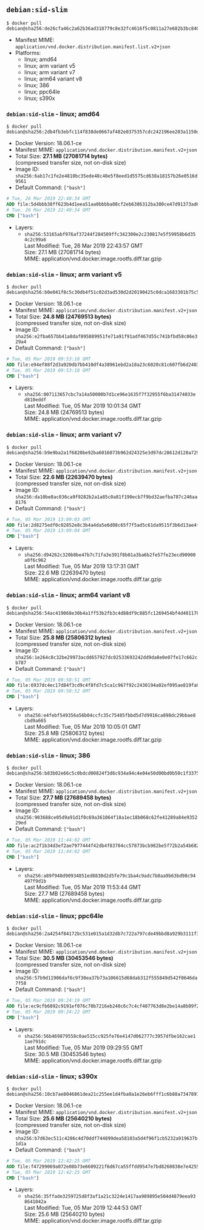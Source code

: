 ## `debian:sid-slim`

```console
$ docker pull debian@sha256:de26cfa46c2a62b36ad318779c8e32fc4616f5c0811a27e682b3bc84089edd68
```

-	Manifest MIME: `application/vnd.docker.distribution.manifest.list.v2+json`
-	Platforms:
	-	linux; amd64
	-	linux; arm variant v5
	-	linux; arm variant v7
	-	linux; arm64 variant v8
	-	linux; 386
	-	linux; ppc64le
	-	linux; s390x

### `debian:sid-slim` - linux; amd64

```console
$ docker pull debian@sha256:2db4fb3ebfc114f838de0667af482e0375357cdc242196ee203a1150dabb13d4
```

-	Docker Version: 18.06.1-ce
-	Manifest MIME: `application/vnd.docker.distribution.manifest.v2+json`
-	Total Size: **27.1 MB (27081714 bytes)**  
	(compressed transfer size, not on-disk size)
-	Image ID: `sha256:6ab17c1fe2e4810bc35ede48c40e5f8eed1d5575cd638a18157b26e0516d9561`
-	Default Command: `["bash"]`

```dockerfile
# Tue, 26 Mar 2019 22:40:34 GMT
ADD file:5d4bbb38ff623b4d1eea51aa0bbbba08cf2eb6386312ba380ce47d91373ad696 in / 
# Tue, 26 Mar 2019 22:40:34 GMT
CMD ["bash"]
```

-	Layers:
	-	`sha256:53165abf976af37244f284509ffc342300e2c230817e5f59958b6d354c2c99a6`  
		Last Modified: Tue, 26 Mar 2019 22:43:57 GMT  
		Size: 27.1 MB (27081714 bytes)  
		MIME: application/vnd.docker.image.rootfs.diff.tar.gzip

### `debian:sid-slim` - linux; arm variant v5

```console
$ docker pull debian@sha256:b0e041f8c5c30db4f51c02d3ad530d2d20190425c0dca1683301b75c5be4232f
```

-	Docker Version: 18.06.1-ce
-	Manifest MIME: `application/vnd.docker.distribution.manifest.v2+json`
-	Total Size: **24.8 MB (24769513 bytes)**  
	(compressed transfer size, not on-disk size)
-	Image ID: `sha256:e2fba657bb41a8daf895889951fe71a91f91adf467d55c741bfbd58c06e329a4`
-	Default Command: `["bash"]`

```dockerfile
# Tue, 05 Mar 2019 09:53:18 GMT
ADD file:e94ef88f2d3a920db7bb410df4a38961ebd2a18a23c6020c81c607fb6d24038c in / 
# Tue, 05 Mar 2019 09:53:18 GMT
CMD ["bash"]
```

-	Layers:
	-	`sha256:007113657cbc7a14a50000b7d1ce96e1635f7f32955f6ba31474033ed810eddf`  
		Last Modified: Tue, 05 Mar 2019 10:01:34 GMT  
		Size: 24.8 MB (24769513 bytes)  
		MIME: application/vnd.docker.image.rootfs.diff.tar.gzip

### `debian:sid-slim` - linux; arm variant v7

```console
$ docker pull debian@sha256:b9e9ba2a1f6820be92ba6016073b962d24325e3d97dc28612d128a7298548b4f
```

-	Docker Version: 18.06.1-ce
-	Manifest MIME: `application/vnd.docker.distribution.manifest.v2+json`
-	Total Size: **22.6 MB (22639470 bytes)**  
	(compressed transfer size, not on-disk size)
-	Image ID: `sha256:da10be8ac036ca9f9282b2a1a85c0a81f190ecb7f9bd32aefba787c246aa8176`
-	Default Command: `["bash"]`

```dockerfile
# Tue, 05 Mar 2019 13:09:03 GMT
ADD file:2d8275edf0c02852e8c3b4a4da5e6d08c65f7f5ad5c61da9515f3b6d13ae4fd5 in / 
# Tue, 05 Mar 2019 13:09:04 GMT
CMD ["bash"]
```

-	Layers:
	-	`sha256:d94262c320b0be47b7c71fa3e391f8b01a3ba6b2fe57fe23ecd90900a0f6c962`  
		Last Modified: Tue, 05 Mar 2019 13:17:31 GMT  
		Size: 22.6 MB (22639470 bytes)  
		MIME: application/vnd.docker.image.rootfs.diff.tar.gzip

### `debian:sid-slim` - linux; arm64 variant v8

```console
$ docker pull debian@sha256:54ac419068e30b4a1ff53b2fb3c4d88df9c885fc1269454bf4d401178c55d9a0
```

-	Docker Version: 18.06.1-ce
-	Manifest MIME: `application/vnd.docker.distribution.manifest.v2+json`
-	Total Size: **25.8 MB (25806312 bytes)**  
	(compressed transfer size, not on-disk size)
-	Image ID: `sha256:1e264c8c32be29973acdd657927dc02533693242dd9da8e0e07fe17c662cb787`
-	Default Command: `["bash"]`

```dockerfile
# Tue, 05 Mar 2019 09:58:51 GMT
ADD file:6937dc4ec17d84f3cd9c4f8fd7c5ca1c967f92c2430194a02ef095ae819fa0e0 in / 
# Tue, 05 Mar 2019 09:58:52 GMT
CMD ["bash"]
```

-	Layers:
	-	`sha256:e4febf549356a56b04ccfc35c75485fbbd5d7d9916ca898dc29bbae8cbd9a665`  
		Last Modified: Tue, 05 Mar 2019 10:05:01 GMT  
		Size: 25.8 MB (25806312 bytes)  
		MIME: application/vnd.docker.image.rootfs.diff.tar.gzip

### `debian:sid-slim` - linux; 386

```console
$ docker pull debian@sha256:b83b02e66c5c0bdcd00824f3d6c934a94c4e04e50d00bd0b50c1f3375be7a00d
```

-	Docker Version: 18.06.1-ce
-	Manifest MIME: `application/vnd.docker.distribution.manifest.v2+json`
-	Total Size: **27.7 MB (27689458 bytes)**  
	(compressed transfer size, not on-disk size)
-	Image ID: `sha256:903688ce05d9a91d1f0c69a361064f18a1ec18b068c62fe41289a84e935229ed`
-	Default Command: `["bash"]`

```dockerfile
# Tue, 05 Mar 2019 11:44:02 GMT
ADD file:ac2f1b34d3ef2ae7977444f42db4f83704cc57873bcb982be5f72b2a54b6826c in / 
# Tue, 05 Mar 2019 11:44:02 GMT
CMD ["bash"]
```

-	Layers:
	-	`sha256:a89f940d90934851ed8830d2d5fe79c1ba4c9adc7b8aa9b63bd98c94497f9d1b`  
		Last Modified: Tue, 05 Mar 2019 11:53:44 GMT  
		Size: 27.7 MB (27689458 bytes)  
		MIME: application/vnd.docker.image.rootfs.diff.tar.gzip

### `debian:sid-slim` - linux; ppc64le

```console
$ docker pull debian@sha256:2a4254f84172bc531e015a1d32db7c722a797cde49bbd8a929b3111f398a6e9c
```

-	Docker Version: 18.06.1-ce
-	Manifest MIME: `application/vnd.docker.distribution.manifest.v2+json`
-	Total Size: **30.5 MB (30453546 bytes)**  
	(compressed transfer size, not on-disk size)
-	Image ID: `sha256:57b9d11906daf6c9f30ea37b73a106615d68dab312f555849d542f0646da7f58`
-	Default Command: `["bash"]`

```dockerfile
# Tue, 05 Mar 2019 09:24:19 GMT
ADD file:ec9cfb6892c9191ef076c70b7216eb240c6c7c4cf407763d8e2be14a8b09f2df in / 
# Tue, 05 Mar 2019 09:24:22 GMT
CMD ["bash"]
```

-	Layers:
	-	`sha256:56b469879558c0ae515cc925fe76e4147d062777c3957dfbe162cae11ae791dc`  
		Last Modified: Tue, 05 Mar 2019 09:29:55 GMT  
		Size: 30.5 MB (30453546 bytes)  
		MIME: application/vnd.docker.image.rootfs.diff.tar.gzip

### `debian:sid-slim` - linux; s390x

```console
$ docker pull debian@sha256:10cb7ae8046861dea21c255ee1d4fba0a1e26eb6fff1c6b88a7347897c56071c
```

-	Docker Version: 18.06.1-ce
-	Manifest MIME: `application/vnd.docker.distribution.manifest.v2+json`
-	Total Size: **25.6 MB (25640210 bytes)**  
	(compressed transfer size, not on-disk size)
-	Image ID: `sha256:b7d63ec511c4286c4d70ddf744899dea58103a5d4f96f1cb5232a919637b1d1a`
-	Default Command: `["bash"]`

```dockerfile
# Tue, 05 Mar 2019 12:42:25 GMT
ADD file:f47299069a072e08b73e6609221f6d67ca55ffdd9547e7bd8260838e7e425532 in / 
# Tue, 05 Mar 2019 12:42:25 GMT
CMD ["bash"]
```

-	Layers:
	-	`sha256:35ffade3259725d8f3af1a21c3224e1417aa989895e504d4879eea938641042a`  
		Last Modified: Tue, 05 Mar 2019 12:44:53 GMT  
		Size: 25.6 MB (25640210 bytes)  
		MIME: application/vnd.docker.image.rootfs.diff.tar.gzip
